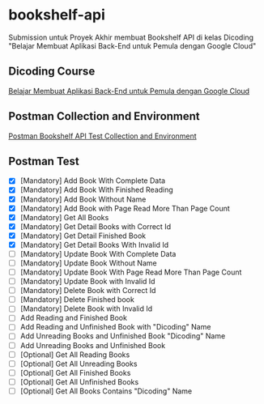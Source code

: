 # bookshelf-api

Submission untuk Proyek Akhir membuat Bookshelf API di kelas Dicoding "Belajar Membuat Aplikasi Back-End untuk Pemula dengan Google Cloud"

## Dicoding Course

[Belajar Membuat Aplikasi Back-End untuk Pemula dengan Google Cloud](https://www.dicoding.com/academies/342)

## Postman Collection and Environment

[Postman Bookshelf API Test Collection and Environment](https://github.com/dicodingacademy/a261-backend-pemula-labs/raw/099-shared-files/BookshelfAPITestCollectionAndEnvironment.zip)

## Postman Test

- [x] [Mandatory] Add Book With Complete Data
- [x] [Mandatory] Add Book With Finished Reading
- [x] [Mandatory] Add Book Without Name
- [x] [Mandatory] Add Book with Page Read More Than Page Count
- [x] [Mandatory] Get All Books
- [x] [Mandatory] Get Detail Books with Correct Id
- [x] [Mandatory] Get Detail Finished Book
- [x] [Mandatory] Get Detail Books With Invalid Id
- [ ] [Mandatory] Update Book With Complete Data
- [ ] [Mandatory] Update Book Without Name
- [ ] [Mandatory] Update Book With Page Read More Than Page Count
- [ ] [Mandatory] Update Book with Invalid Id
- [ ] [Mandatory] Delete Book with Correct Id
- [ ] [Mandatory] Delete Finished book
- [ ] [Mandatory] Delete Book with Invalid Id
- [ ] Add Reading and Finished Book
- [ ] Add Reading and Unfinished Book with "Dicoding" Name
- [ ] Add Unreading Books and Unfinished Book "Dicoding" Name
- [ ] Add Unreading Books and Unfinished Book
- [ ] [Optional] Get All Reading Books
- [ ] [Optional] Get All Unreading Books
- [ ] [Optional] Get All Finished Books
- [ ] [Optional] Get All Unfinished Books
- [ ] [Optional] Get All Books Contains "Dicoding" Name
